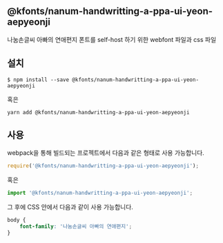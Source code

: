 
@kfonts/nanum-handwritting-a-ppa-ui-yeon-aepyeonji
---------------------

나눔손글씨 아빠의 연애편지 폰트를 self-host 하기 위한 webfont 파일과 css 파일

설치
----

```
$ npm install --save @kfonts/nanum-handwritting-a-ppa-ui-yeon-aepyeonji
```

혹은

```
yarn add @kfonts/nanum-handwritting-a-ppa-ui-yeon-aepyeonji
```

사용
----

webpack을 통해 빌드되는 프로젝트에서 다음과 같은 형태로 사용 가능합니다.

```js
require('@kfonts/nanum-handwritting-a-ppa-ui-yeon-aepyeonji');
```

혹은

```js
import '@kfonts/nanum-handwritting-a-ppa-ui-yeon-aepyeonji';
```

그 후에 CSS 안에서 다음과 같이 사용 가능합니다.

```css
body {
    font-family: '나눔손글씨 아빠의 연애편지';
}
```
